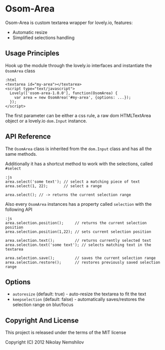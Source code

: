 # Osom-Area

Osom-Area is custom textarea wrapper for lovely.io, features:

 * Automatic resize
 * Simplified selections handling

## Usage Principles

Hook up the module through the lovely.io interfaces and instantiate
the `OsomArea` class

    :html
    <textarea id="my-area"></textarea>
    <script type="text/javascript">
      Lovely(['osom-area-1.0.0'], function(OsomArea) {
        var area = new OsomArea('#my-area', {options: ...});
      });
    </script>

The first parameter can be either a css rule, a raw dom HTMLTextArea object or a
lovely.io `dom.Input` instance.

## API Reference

The `OsomArea` class is inherited from the `dom.Input` class and has all the same methods.

Additionally it has a shortcut method to work with the selections, called `#select`

    :js
    area.select('some text'); // select a matching piece of text
    area.select(1, 22);       // select a range

    area.select(); // -> returns the current selection range

Also every `OsomArea` instances has a property called `selection` with the following API

    :js
    area.selection.position();     // returns the current selection position
    area.selection.position(1,22); // sets current selection position

    area.selection.text();         // returns currently selected text
    area.selection.text('some text'); // selects matching text in the textarea

    area.selection.save();         // saves the current selection range
    area.selection.restore();      // restores previously saved selection range

## Options

 * `autoresize` (default: true) - auto-resize the textarea to fit the text
 * `keepselection` (default: false) - automatically saves/restores the selection range on blur/focus


## Copyright And License

This project is released under the terms of the MIT license

Copyright (C) 2012 Nikolay Nemshilov